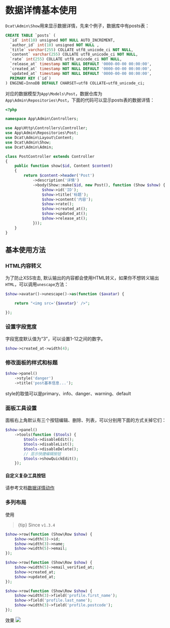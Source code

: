# 数据详情基本使用

`Dcat\Admin\Show`用来显示数据详情，先来个例子，数据库中有posts表：

```sql
CREATE TABLE `posts` (
  `id` int(10) unsigned NOT NULL AUTO_INCREMENT,
  `author_id` int(10) unsigned NOT NULL ,
  `title` varchar(255) COLLATE utf8_unicode_ci NOT NULL,
  `content` varchar(255) COLLATE utf8_unicode_ci NOT NULL,
  `rate` int(255) COLLATE utf8_unicode_ci NOT NULL,
  `release_at` timestamp NOT NULL DEFAULT '0000-00-00 00:00:00',
  `created_at` timestamp NOT NULL DEFAULT '0000-00-00 00:00:00',
  `updated_at` timestamp NOT NULL DEFAULT '0000-00-00 00:00:00',
  PRIMARY KEY (`id`)
) ENGINE=InnoDB DEFAULT CHARSET=utf8 COLLATE=utf8_unicode_ci;
```
对应的数据模型为`App\Models\Post`，数据仓库为`App\Admin\Repositories\Post`，下面的代码可以显示posts表的数据详情：


```php
<?php

namespace App\Admin\Controllers;

use App\Http\Controllers\Controller;
use App\Admin\Repositories\Post;
use Dcat\Admin\Layout\Content;
use Dcat\Admin\Show;
use Dcat\Admin\Admin;

class PostController extends Controller
{
    public function show($id, Content $content)
    {
        return $content->header('Post')
            ->description('详情')
            ->body(Show::make($id, new Post(), function (Show $show) {
                $show->id('ID');
                $show->title('标题');
                $show->content('内容');
                $show->rate();
                $show->created_at();
                $show->updated_at();
                $show->release_at();
            }));
    }
}
```

## 基本使用方法

### HTML内容转义
为了防止XSS攻击, 默认输出的内容都会使用HTML转义，如果你不想转义输出`HTML`，可以调用`unescape`方法：

```php
$show->avatar()->unescape()->as(function ($avatar) {

    return "<img src='{$avatar}' />";

});
```

### 设置字段宽度
字段宽度默认值为“3”，可以设置1-12之间的数字。

```php
$show->created_at->width(4);
```

### 修改面板的样式和标题
```php
$show->panel()
    ->style('danger')
    ->title('post基本信息...');
```
style的取值可以是primary、info、danger、warning、default

### 面板工具设置
面板右上角默认有三个按钮编辑、删除、列表，可以分别用下面的方式关掉它们：

```php
$show->panel()
    ->tools(function ($tools) {
        $tools->disableEdit();
        $tools->disableList();
        $tools->disableDelete();
        // 显示快捷编辑按钮
        $tools->showQuickEdit();
    });
```

#### 自定义复杂工具按钮

请参考文档[数据详情动作](action-show.md)


### 多列布局

使用

> {tip} Since `v1.3.4`

```php
$show->row(function (Show\Row $show) {
    $show->width(3)->id;
    $show->width(3)->name;
    $show->width(5)->email;
});

$show->row(function (Show\Row $show) {
    $show->width(5)->email_verified_at;
    $show->created_at;
    $show->updated_at;
});

$show->row(function (Show\Row $show) {
    $show->width(3)->field('profile.first_name');
    $show->field('profile.last_name');
    $show->width(3)->field('profile.postcode');
});
```

效果
<a href="{{public}}/assets/img/screenshots/show-rows.png" target="_blank">
    <img class="img img-full" src="{{public}}/assets/img/screenshots/show-rows.png">
</a>
